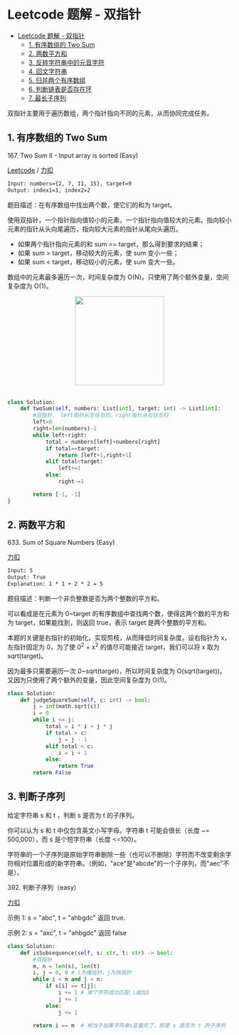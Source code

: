 # Leetcode 题解 - 双指针
<!-- GFM-TOC -->
* [Leetcode 题解 - 双指针](#leetcode-题解---双指针)
    * [1. 有序数组的 Two Sum](#1-有序数组的-two-sum)
    * [2. 两数平方和](#2-两数平方和)
    * [3. 反转字符串中的元音字符](#3-反转字符串中的元音字符)
    * [4. 回文字符串](#4-回文字符串)
    * [5. 归并两个有序数组](#5-归并两个有序数组)
    * [6. 判断链表是否存在环](#6-判断链表是否存在环)
    * [7. 最长子序列](#7-最长子序列)
<!-- GFM-TOC -->


双指针主要用于遍历数组，两个指针指向不同的元素，从而协同完成任务。

## 1. 有序数组的 Two Sum

167\. Two Sum II - Input array is sorted (Easy)

[Leetcode](https://leetcode.com/problems/two-sum-ii-input-array-is-sorted/description/) / [力扣](https://leetcode-cn.com/problems/two-sum-ii-input-array-is-sorted/description/)

```html
Input: numbers={2, 7, 11, 15}, target=9
Output: index1=1, index2=2
```

题目描述：在有序数组中找出两个数，使它们的和为 target。

使用双指针，一个指针指向值较小的元素，一个指针指向值较大的元素。指向较小元素的指针从头向尾遍历，指向较大元素的指针从尾向头遍历。

- 如果两个指针指向元素的和 sum == target，那么得到要求的结果；
- 如果 sum \> target，移动较大的元素，使 sum 变小一些；
- 如果 sum \< target，移动较小的元素，使 sum 变大一些。

数组中的元素最多遍历一次，时间复杂度为 O(N)。只使用了两个额外变量，空间复杂度为  O(1)。

<div align="center"> <img src="https://cs-notes-1256109796.cos.ap-guangzhou.myqcloud.com/437cb54c-5970-4ba9-b2ef-2541f7d6c81e.gif" width="200px"> </div><br>

```python
class Solution:
    def twoSum(self, numbers: List[int], target: int) -> List[int]:
        #双指针， left指针从左往右扫，right指针从右往左扫
        left=0
        right=len(numbers)-1
        while left<right:
            total = numbers[left]+numbers[right]
            if total==target:
                return [left+1,right+1]
            elif total<target:
                left+=1
            else:
                right-=1

        return [-1, -1]
}
``` 

## 2. 两数平方和

633\. Sum of Square Numbers (Easy)

[力扣](https://leetcode-cn.com/problems/sum-of-square-numbers/description/)

```html
Input: 5
Output: True
Explanation: 1 * 1 + 2 * 2 = 5
```

题目描述：判断一个非负整数是否为两个整数的平方和。

可以看成是在元素为 0\~target 的有序数组中查找两个数，使得这两个数的平方和为 target，如果能找到，则返回 true，表示 target 是两个整数的平方和。

本题的关键是右指针的初始化，实现剪枝，从而降低时间复杂度。设右指针为 x，左指针固定为 0，为了使 0<sup>2</sup> + x<sup>2</sup> 的值尽可能接近 target，我们可以将 x 取为 sqrt(target)。

因为最多只需要遍历一次 0\~sqrt(target)，所以时间复杂度为 O(sqrt(target))。又因为只使用了两个额外的变量，因此空间复杂度为 O(1)。

```python
class Solution:
    def judgeSquareSum(self, c: int) -> bool:
        j = int(math.sqrt(c))
        i = 0
        while i <= j:
            total = i * i + j * j
            if total > c:
                j = j - 1
            elif total < c:
                i = i + 1
            else:
                return True
        return False
``` 

## 3. 判断子序列
给定字符串 s 和 t ，判断 s 是否为 t 的子序列。

你可以认为 s 和 t 中仅包含英文小写字母。字符串 t 可能会很长（长度 ~= 500,000），而 s 是个短字符串（长度 <=100）。

字符串的一个子序列是原始字符串删除一些（也可以不删除）字符而不改变剩余字符相对位置形成的新字符串。（例如，"ace"是"abcde"的一个子序列，而"aec"不是）。

392\. 判断子序列（easy）

[力扣](https://leetcode-cn.com/problems/is-subsequence/description/)

示例 1:
s = "abc", t = "ahbgdc"   返回 true.

示例 2:
s = "axc", t = "ahbgdc"   返回 false


```python
class Solution:
    def isSubsequence(self, s: str, t: str) -> bool:
        #双指针
        m, n = len(s), len(t)
        i, j = 0, 0 # i为慢指针，j为快指针
        while i < m and j < n:
            if s[i] == t[j]:
                i += 1 # 单个字符成功匹配 i就加1
                j += 1
            else:
                j += 1

        return i == m  # 相当于如果字符串s变量完了，即是 s 是否为 t 的子序列
        
``` 


